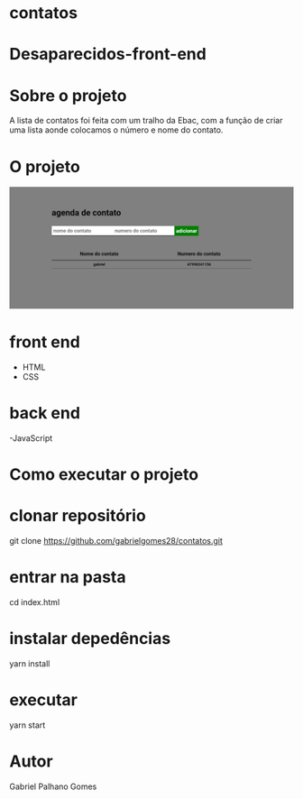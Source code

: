 # contatos
# Desaparecidos-front-end

# Sobre o projeto
A lista de contatos foi feita com um tralho da Ebac, com a função de criar uma lista aonde colocamos o número e nome do contato. 
# O projeto
![contatos](https://github.com/gabrielgomes28/contatos/blob/main/Captura%20de%20Tela%20(10).png)



# front end 

- HTML
- CSS



# back end

-JavaScript


# Como executar o projeto

# clonar repositório
git clone https://github.com/gabrielgomes28/contatos.git

# entrar na pasta 
cd index.html

# instalar depedências
 yarn install
# executar 
yarn start


# Autor

Gabriel Palhano Gomes
